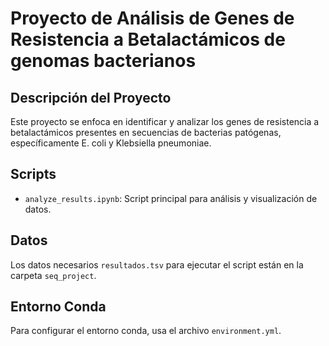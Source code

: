 # Proyecto de Análisis de Genes de Resistencia a Betalactámicos de genomas bacterianos

## Descripción del Proyecto
Este proyecto se enfoca en identificar y analizar los genes de resistencia a betalactámicos presentes en secuencias de bacterias patógenas, específicamente E. coli y Klebsiella pneumoniae.

## Scripts
-  `analyze_results.ipynb`: Script principal para análisis y visualización de datos.

## Datos
Los datos necesarios `resultados.tsv` para ejecutar el script están en la carpeta `seq_project`. 

## Entorno Conda
Para configurar el entorno conda, usa el archivo `environment.yml`.

